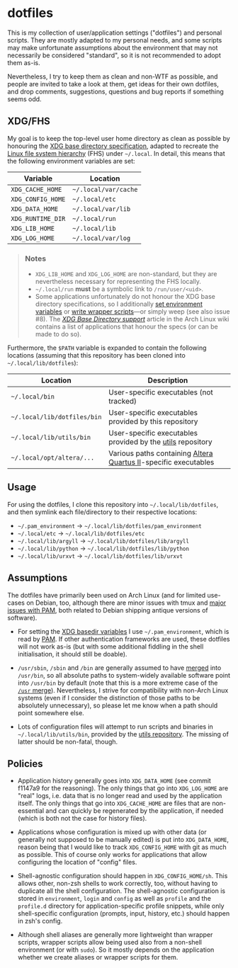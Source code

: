 dotfiles
========

This is my collection of user/application settings ("dotfiles") and personal
scripts. They are mostly adapted to my personal needs, and some scripts may make
unfortunate assumptions about the environment that may not necessarily be
considered "standard", so it is not recommended to adopt them as-is.

Nevertheless, I try to keep them as clean and non-WTF as possible, and people
are invited to take a look at them, get ideas for their own dotfiles, and drop
comments, suggestions, questions and bug reports if something seems odd.


XDG/FHS
-------

My goal is to keep the top-level user home directory as clean as possible by
honouring the [XDG base directory
specification](https://specifications.freedesktop.org/basedir-spec/latest/index.html),
adapted to recreate the [Linux file system
hierarchy](http://linux.die.net/man/7/hier) (FHS) under `~/.local`. In detail,
this means that the following environment variables are set:

| Variable          | Location             |
| ----------------- | -------------------- |
| `XDG_CACHE_HOME`  | `~/.local/var/cache` |
| `XDG_CONFIG_HOME` | `~/.local/etc`       |
| `XDG_DATA_HOME`   | `~/.local/var/lib`   |
| `XDG_RUNTIME_DIR` | `~/.local/run`       |
| `XDG_LIB_HOME`    | `~/.local/lib`       |
| `XDG_LOG_HOME`    | `~/.local/var/log`   |

> ### Notes
> * `XDG_LIB_HOME` and `XDG_LOG_HOME` are non-standard, but they are
>   nevertheless necessary for representing the FHS locally.
> * `~/.local/run` **must** be a symbolic link to `/run/user/<uid>`.
> * Some applications unfortunately do not honour the XDG base directory
>   specifications, so I additionally [set environment
>   variables](pam_environment) or [write wrapper scripts](bin)&mdash;or simply
>   weep (see also issue #8). The [*XDG Base Directory
>   support*](https://wiki.archlinux.org/index.php/XDG_Base_Directory_support)
>   article in the Arch Linux wiki contains a list of applications that honour
>   the specs (or can be made to do so).

Furthermore, the `$PATH` variable is expanded to contain the following
locations (assuming that this repository has been cloned into
`~/.local/lib/dotfiles`):

| Location                    | Description |
| --------------------------- | --- |
| `~/.local/bin`              | User-specific executables (not tracked) |
| `~/.local/lib/dotfiles/bin` | User-specific executables provided by this repository |
| `~/.local/lib/utils/bin`    | User-specific executables provided by the [utils](https://github.co/ayekat/utils) repository |
| `~/.local/opt/altera/...`   | Various paths containing [Altera Quartus II](https://en.wikipedia.org/wiki/Altera_Quartus)-specific executables |


Usage
-----

For using the dotfiles, I clone this repository into `~/.local/lib/dotfiles`,
and then symlink each file/directory to their respective locations:

* `~/.pam_environment` → `~/.local/lib/dotfiles/pam_environment`
* `~/.local/etc` → `~/.local/lib/dotfiles/etc`
* `~/.local/lib/argyll` → `~/.local/lib/dotfiles/lib/argyll`
* `~/.local/lib/python` → `~/.local/lib/dotfiles/lib/python`
* `~/.local/lib/urxvt` → `~/.local/lib/dotfiles/lib/urxvt`


Assumptions
-----------

The dotfiles have primarily been used on Arch Linux (and for limited use-cases
on Debian, too, although there are minor issues with tmux and [major issues with
PAM](https://github.com/ayekat/dotfiles/issues/8), both related to Debian
shipping antique versions of software).

* For setting the [XDG basedir variables](#xdgfhs) I use `~/.pam_environment`,
  which is read by [PAM](https://wiki.archlinux.org/index.php/PAM). If other
  authentication frameworks are used, these dotfiles will not work as-is (but
  with some additional fiddling in the shell initialisation, it should still be
  doable).

* `/usr/sbin`, `/sbin` and `/bin` are generally assumed to have
  [merged](https://www.archlinux.org/news/binaries-move-to-usrbin-requiring-update-intervention/)
  into `/usr/bin`, so all absolute paths to system-widely available software
  point into `/usr/bin` by default (note that this is a more extreme case of the
  [`/usr`
  merge](https://www.freedesktop.org/wiki/Software/systemd/TheCaseForTheUsrMerge/)).
  Nevertheless, I strive for compatibility with non-Arch Linux systems (even if
  I consider the distinction of those paths to be absolutely unnecessary), so
  please let me know when a path should point somewhere else.

* Lots of configuration files will attempt to run scripts and binaries in
  `~/.local/lib/utils/bin`, provided by the [utils
  repository](https://github.com/ayekat/utils). The missing of latter should be
  non-fatal, though.


Policies
--------

* Application history generally goes into `XDG_DATA_HOME` (see commit f1147a9
  for the reasoning). The only things that go into `XDG_LOG_HOME` are "real"
  logs, i.e. data that is no longer read and used by the application itself. The
  only things that go into `XDG_CACHE_HOME` are files that are non-essential and
  can quickly be regenerated by the application, if needed (which is both not
  the case for history files).

* Applications whose configuration is mixed up with other data (or generally not
  supposed to be manually edited) is put into `XDG_DATA_HOME`, reason being that
  I would like to track `XDG_CONFIG_HOME` with git as much as possible. This of
  course only works for applications that allow configuring the location of
  "config" files.

* Shell-agnostic configuration should happen in `XDG_CONFIG_HOME/sh`. This
  allows other, non-zsh shells to work correctly, too, without having to
  duplicate all the shell configuration. The shell-agnostic configuration is
  stored in `environment`, `login` and `config` as well as `profile` and the
  `profile.d` directory for application-specific profile snippets, while only
  shell-specific configuration (prompts, input, history, etc.) should happen in
  zsh's config.

* Although shell aliases are generally more lightweight than wrapper scripts,
  wrapper scripts allow being used also from a non-shell environment (or with
  `sudo`). So it mostly depends on the application whether we create aliases or
  wrapper scripts for them.
